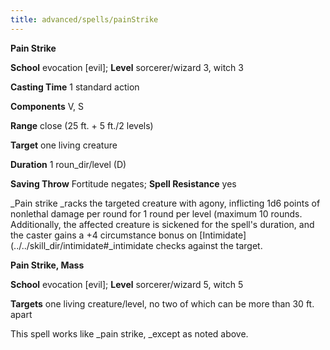 ```yaml
---
title: advanced/spells/painStrike
---
```

 **Pain Strike**

**School** evocation [evil]; **Level** sorcerer/wizard 3, witch 3

**Casting Time** 1 standard action

**Components** V, S

**Range** close (25 ft. + 5 ft./2 levels)

**Target** one living creature

**Duration** 1 roun_dir/level (D)

**Saving Throw** Fortitude negates; **Spell Resistance** yes

_Pain strike _racks the targeted creature with agony, inflicting 1d6 points of nonlethal damage per round for 1 round per level (maximum 10 rounds. Additionally, the affected creature is sickened for the spell's duration, and the caster gains a +4 circumstance bonus on [Intimidate](../../skill_dir/intimidate#_intimidate checks against the target.

**Pain Strike, Mass**

**School** evocation [evil]; **Level** sorcerer/wizard 5, witch 5

**Targets** one living creature/level, no two of which can be more than 30 ft. apart

This spell works like _pain strike, _except as noted above.

